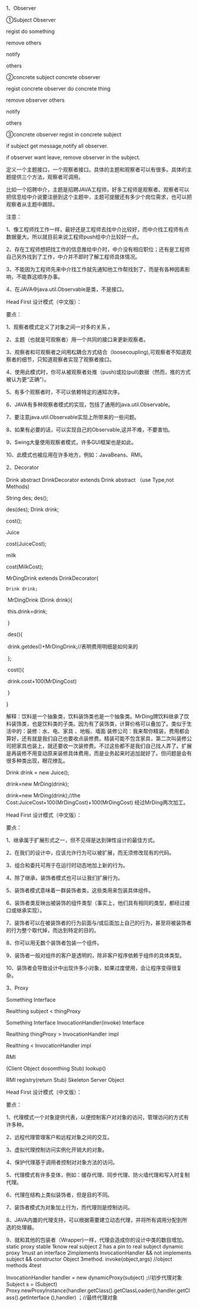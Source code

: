 1、Observer



①Subject              Observer

regist                     do something

remove                  others 

notify

others

②concrete subject                                               concrete observer

regist   concrete  observer                                        do  concrete  thing             

remove  observer                                                       others

notify 

others

③concrete observer   regist  in  concrete subject

   if subject get message,notify all observer.

   if observer want leave, remove observer in the subject.

定义一个主题接口，一个观察者接口。具体的主题和观察者可以有很多。具体的主题提供三个方法，观察者可调用。



比如一个招聘中介，主题是招聘JAVA工程师，好多工程师是观察者。观察者可以把信息给中介说要注册到这个主题中，主题可提醒还有多少个岗位需求，也可以把观察者从主题中踢除。

注意：

1、像工程师找工作一样，最好还是工程师去找中介比较好，而中介找工程师有点数据量大。所以就目前来说工程师push给中介比较好一点。

2、存在工程师想把找工作的信息推给中介时，中介没有相应职位；还有是工程师自己另外找到了工作，中介并不即时了解工程师具体情况。

3、不能因为工程师先来中介找工作就先通知他工作帮找到了，而是有各种因素影响，不能靠这顺序办事。

4、在JAVA中java.util.Observable是类，不是接口。

Head First 设计模式（中文版）：

要点：

1、观察者模式定义了对象之间一对多的关系 。

2、主题（也就是可观察者）用一个共同的接口来更新观察者。

3、观察者和可观察者之间用松耦合方式结合（loosecoupling),可观察者不知道观察者的细节，只知道观察者实现了观察者接口。

4、使用此模式时，你可从被观察者处推（push)或拉(pull)数据（然而，推的方式被认为更“正确”）。

5、有多个观察者时，不可以依赖特定的通知次序。

6、JAVA有多种观察者模式的实现，包括了通用的java.util.Observable。

7、要注意java.util.Observable实现上所带来的一些问题。

8、如果有必要的话，可以实现自己的Observable,这并不难，不要害怕。

9、Swing大量使用观察者模式，许多GUI框架也是如此。

10、此模式也被应用在许多地方，例如：JavaBeans、RMI。





2、Decorator

Drink   abstract                  DrinkDecorator     extends Drink        abstract （use Type,not Methods)

String des;                           des();

des(des);                              Drink drink;

cost();                       

Juice

cost(JuiceCost);

milk

cost(MilkCost);

MrDingDrink extends  DrinkDecorator{

 	Drink drink;

​	MrDingDrink (Drink drink){

​		this.drink=drink;

​	}

​	des(){

​		drink.getdes()+MrDingDrink;//表明费用明细是如何来的

​	};

​	cost(){

​		drink.cost+100(MrDingCost)

​	}

}

解释：饮料是一个抽象类，饮料装饰类也是一个抽象类。MrDing牌饮料继承了饮料装饰类，也是饮料类的子类。因为有了装饰类，计算价格可以叠加了。类似于生活中的：装修：水、电、家具 、地板、墙面  装修公司：我来帮你精装，费用都会算好，还有就是我们自己也要收点装修费。精装可能不包含家具，第二次叫装修公司把家具也装上，就还要收一次装修费。不过这些都不是我们自己找人弄了。扩展是再装修不用变动原来装修具体费用，而是业务起来时追加就好了。但问题是会有很多种类出现，眼花缭乱。

Drink drink = new Juice();

drink=new MrDing(drink);

drink=new MrDing(drink);//the Cost:JuiceCost+100(MrDingCost)+100(MrDingCost) 经过MrDing两次加工。



Head First 设计模式（中文版）：

要点：

1、继承属于扩展形式之一，但不见得是达到弹性设计的最佳方式。

2、在我们的设计中，应该允许行为可以被扩展，而无须修改现有的代码。

3、组合和委托可用于在运行时动态地加上新的行为。

4、除了继承，装饰者模式也可以让我们扩展行为。

5、装饰者模式意味着一群装饰者类，这些类用来包装具体组件。

6、装饰者类反映出被装饰的组件类型（事实上，他们具有相同的类型，都经过接口或继承实现）。

7、装饰者可以在被装饰者的行为前面与/或后面加上自己的行为，甚至将被装饰者的行为整个取代掉，而达到特定的目的。

8、你可以用无数个装饰者包装一个组件。

9、装饰者一般对组件的客户是透明的，除非客户程序依赖于组件的具体类型。

10、装饰者会导致设计中出现许多小对象，如果过度使用，会让程序变得很复杂。



3、Proxy

Something Interface

Realthing   subject   <     thingProxy



Something Interface                 InvocationHandler(invoke) Interface 

Realthing          thingProxy  >     InvocationHandler impl

 Realthing  <  InvocationHandler impl

RMI 

(Client Object dosomthing Stub) lookup()

RMI registry(return Stub)      Skeleton  Server Object





Head First 设计模式（中文版）：

要点：

1、代理模式一个对象提供代表，以便控制客户对对象的访问，管理访问的方式有许多种。

2、远程代理管理客户和远程对象之间的交互。

3、虚拟代理控制访问实例化开销大的对象。

4、保护代理基于调用者控制对对象方法的访问。

5、代理模式有许多变体，例如：缓存代理、同步代理、防火墙代理和写入时复制代理。

6、代理在结构上类似装饰者，但是目的不同。

7、装饰者模式为对象加上行为，而代理则是控制访问。

8、JAVA内置的代理支持，可以根据需要建立动态代理，并将所有调用分配到所选的处理器。

9、就和其他的包装者（Wrapper)一样，代理会造成你的设计中类的数目增加。
static proxy
stable  1know real subject 2 has a pin to real subject
dynamic proxy
1must an interface
2implements InvocationHandler && not implements subject && constructor Object
3method. invoke(object,args) //object methods
4test


InvocationHandler handler = new dynamicProxy(subject) ;//初步代理对象
Subject s = (Subject) Proxy.newProxyInstance(handler.getClass().getClassLoader(),handler.getClass().getInterface (),handler) ；//最终代理对象



